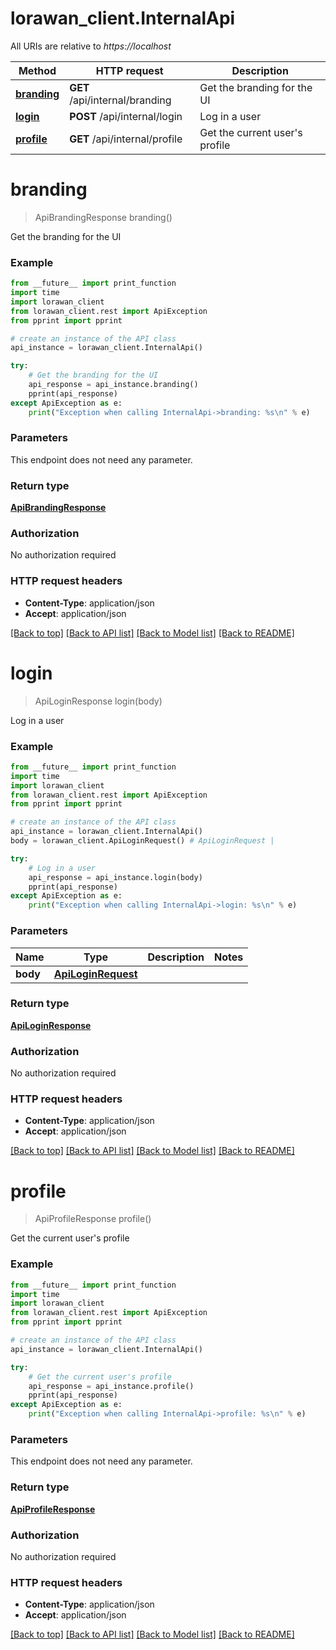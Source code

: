 # lorawan_client.InternalApi

All URIs are relative to *https://localhost*

Method | HTTP request | Description
------------- | ------------- | -------------
[**branding**](InternalApi.md#branding) | **GET** /api/internal/branding | Get the branding for the UI
[**login**](InternalApi.md#login) | **POST** /api/internal/login | Log in a user
[**profile**](InternalApi.md#profile) | **GET** /api/internal/profile | Get the current user&#39;s profile


# **branding**
> ApiBrandingResponse branding()

Get the branding for the UI

### Example
```python
from __future__ import print_function
import time
import lorawan_client
from lorawan_client.rest import ApiException
from pprint import pprint

# create an instance of the API class
api_instance = lorawan_client.InternalApi()

try:
    # Get the branding for the UI
    api_response = api_instance.branding()
    pprint(api_response)
except ApiException as e:
    print("Exception when calling InternalApi->branding: %s\n" % e)
```

### Parameters
This endpoint does not need any parameter.

### Return type

[**ApiBrandingResponse**](ApiBrandingResponse.md)

### Authorization

No authorization required

### HTTP request headers

 - **Content-Type**: application/json
 - **Accept**: application/json

[[Back to top]](#) [[Back to API list]](../README.md#documentation-for-api-endpoints) [[Back to Model list]](../README.md#documentation-for-models) [[Back to README]](../README.md)

# **login**
> ApiLoginResponse login(body)

Log in a user

### Example
```python
from __future__ import print_function
import time
import lorawan_client
from lorawan_client.rest import ApiException
from pprint import pprint

# create an instance of the API class
api_instance = lorawan_client.InternalApi()
body = lorawan_client.ApiLoginRequest() # ApiLoginRequest | 

try:
    # Log in a user
    api_response = api_instance.login(body)
    pprint(api_response)
except ApiException as e:
    print("Exception when calling InternalApi->login: %s\n" % e)
```

### Parameters

Name | Type | Description  | Notes
------------- | ------------- | ------------- | -------------
 **body** | [**ApiLoginRequest**](ApiLoginRequest.md)|  | 

### Return type

[**ApiLoginResponse**](ApiLoginResponse.md)

### Authorization

No authorization required

### HTTP request headers

 - **Content-Type**: application/json
 - **Accept**: application/json

[[Back to top]](#) [[Back to API list]](../README.md#documentation-for-api-endpoints) [[Back to Model list]](../README.md#documentation-for-models) [[Back to README]](../README.md)

# **profile**
> ApiProfileResponse profile()

Get the current user's profile

### Example
```python
from __future__ import print_function
import time
import lorawan_client
from lorawan_client.rest import ApiException
from pprint import pprint

# create an instance of the API class
api_instance = lorawan_client.InternalApi()

try:
    # Get the current user's profile
    api_response = api_instance.profile()
    pprint(api_response)
except ApiException as e:
    print("Exception when calling InternalApi->profile: %s\n" % e)
```

### Parameters
This endpoint does not need any parameter.

### Return type

[**ApiProfileResponse**](ApiProfileResponse.md)

### Authorization

No authorization required

### HTTP request headers

 - **Content-Type**: application/json
 - **Accept**: application/json

[[Back to top]](#) [[Back to API list]](../README.md#documentation-for-api-endpoints) [[Back to Model list]](../README.md#documentation-for-models) [[Back to README]](../README.md)

